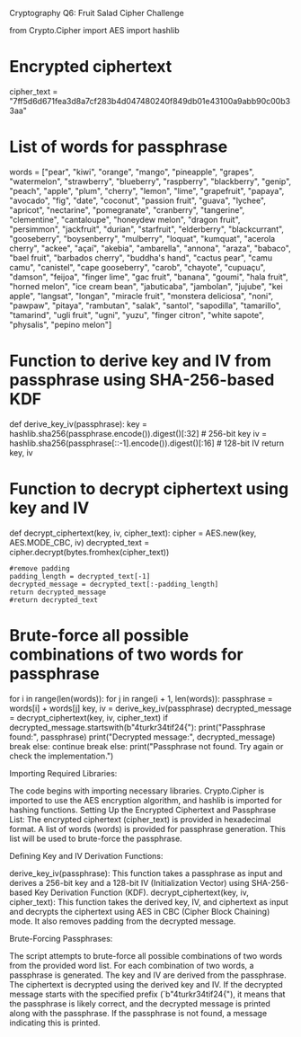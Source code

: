 Cryptography
Q6: Fruit Salad Cipher Challenge

from Crypto.Cipher import AES
import hashlib

# Encrypted ciphertext
cipher_text = "7ff5d6d671fea3d8a7cf283b4d047480240f849db01e43100a9abb90c00b33aa"

# List of words for passphrase
words = ["pear", "kiwi", "orange", "mango", "pineapple", "grapes", "watermelon", "strawberry", "blueberry", "raspberry",
    "blackberry", "genip", "peach", "apple", "plum", "cherry", "lemon", "lime", "grapefruit", "papaya", "avocado", "fig",
    "date", "coconut", "passion fruit", "guava", "lychee", "apricot", "nectarine", "pomegranate", "cranberry", "tangerine",
    "clementine", "cantaloupe", "honeydew melon", "dragon fruit", "persimmon", "jackfruit", "durian", "starfruit",
    "elderberry", "blackcurrant", "gooseberry", "boysenberry", "mulberry", "loquat", "kumquat", "acerola cherry",
    "ackee", "açaí", "akebia", "ambarella", "annona", "araza", "babaco", "bael fruit", "barbados cherry", "buddha's hand",
    "cactus pear", "camu camu", "canistel", "cape gooseberry", "carob", "chayote", "cupuaçu", "damson", "feijoa",
    "finger lime", "gac fruit", "banana", "goumi", "hala fruit", "horned melon", "ice cream bean", "jabuticaba", "jambolan",
    "jujube", "kei apple", "langsat", "longan", "miracle fruit", "monstera deliciosa", "noni", "pawpaw", "pitaya",
    "rambutan", "salak", "santol", "sapodilla", "tamarillo", "tamarind", "ugli fruit", "ugni", "yuzu", "finger citron",
    "white sapote", "physalis", "pepino melon"]

# Function to derive key and IV from passphrase using SHA-256-based KDF
def derive_key_iv(passphrase):
    key = hashlib.sha256(passphrase.encode()).digest()[:32]  # 256-bit key
    iv = hashlib.sha256(passphrase[::-1].encode()).digest()[:16]  # 128-bit IV
    return key, iv

# Function to decrypt ciphertext using key and IV
def decrypt_ciphertext(key, iv, cipher_text):
    cipher = AES.new(key, AES.MODE_CBC, iv)
    decrypted_text = cipher.decrypt(bytes.fromhex(cipher_text))

    #remove padding
    padding_length = decrypted_text[-1]
    decrypted_message = decrypted_text[:-padding_length]
    return decrypted_message
    #return decrypted_text

# Brute-force all possible combinations of two words for passphrase
for i in range(len(words)):
    for j in range(i + 1, len(words)):
        passphrase = words[i] + words[j]
        key, iv = derive_key_iv(passphrase)
        decrypted_message = decrypt_ciphertext(key, iv, cipher_text)
        if decrypted_message.startswith(b"4turkr34tif24{"):
            print("Passphrase found:", passphrase)
            print("Decrypted message:", decrypted_message)
            break
    else:
        continue
    break
else:
    print("Passphrase not found. Try again or check the implementation.")




Importing Required Libraries:

The code begins with importing necessary libraries. Crypto.Cipher is imported to use the AES encryption algorithm, and hashlib is imported for hashing functions.
Setting Up the Encrypted Ciphertext and Passphrase List:
The encrypted ciphertext (cipher_text) is provided in hexadecimal format.
A list of words (words) is provided for passphrase generation. This list will be used to brute-force the passphrase.

Defining Key and IV Derivation Functions:

derive_key_iv(passphrase): This function takes a passphrase as input and derives a 256-bit key and a 128-bit IV (Initialization Vector) using SHA-256-based Key Derivation Function (KDF).
decrypt_ciphertext(key, iv, cipher_text): This function takes the derived key, IV, and ciphertext as input and decrypts the ciphertext using AES in CBC (Cipher Block Chaining) mode. It also removes padding from the decrypted message.

Brute-Forcing Passphrases:

The script attempts to brute-force all possible combinations of two words from the provided word list.
For each combination of two words, a passphrase is generated.
The key and IV are derived from the passphrase.
The ciphertext is decrypted using the derived key and IV.
If the decrypted message starts with the specified prefix (`b"4turkr34tif24{"), it means that the passphrase is likely correct, and the decrypted message is printed along with the passphrase.
If the passphrase is not found, a message indicating this is printed.